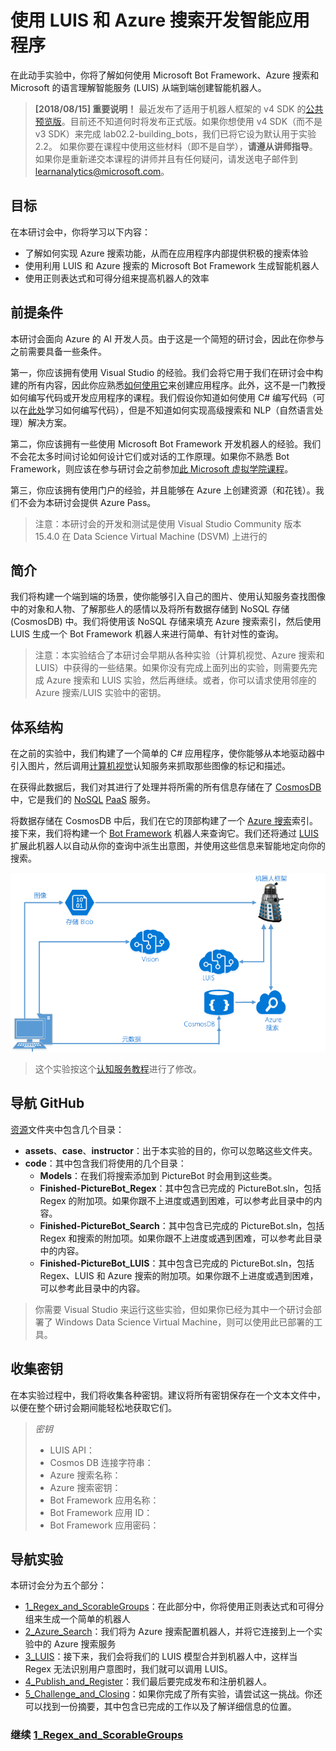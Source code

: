 ﻿# 使用 LUIS 和 Azure 搜索开发智能应用程序

在此动手实验中，你将了解如何使用 Microsoft Bot Framework、Azure 搜索和 Microsoft 的语言理解智能服务 (LUIS) 从端到端创建智能机器人。

> **[2018/08/15] 重要说明！**
> 最近发布了适用于机器人框架的 v4 SDK 的[公共预览版](https://github.com/Microsoft/botbuilder-dotnet)。目前还不知道何时将发布正式版。如果你想使用 v4 SDK（而不是 v3 SDK）来完成 lab02.2-building_bots，我们已将它设为默认用于实验 2.2。
> 如果你要在课程中使用这些材料（即不是自学），**请遵从讲师指导**。
> 如果你是重新递交本课程的讲师并且有任何疑问，请发送电子邮件到 learnanalytics@microsoft.com。


## 目标
在本研讨会中，你将学习以下内容：
- 了解如何实现 Azure 搜索功能，从而在应用程序内部提供积极的搜索体验
- 使用利用 LUIS 和 Azure 搜索的 Microsoft Bot Framework 生成智能机器人
- 使用正则表达式和可得分组来提高机器人的效率


## 前提条件

本研讨会面向 Azure 的 AI 开发人员。由于这是一个简短的研讨会，因此在你参与之前需要具备一些条件。

第一，你应该拥有使用 Visual Studio 的经验。我们会将它用于我们在研讨会中构建的所有内容，因此你应熟悉[如何使用它](https://docs.microsoft.com/zh-cn/visualstudio/ide/visual-studio-ide)来创建应用程序。此外，这不是一门教授如何编写代码或开发应用程序的课程。我们假设你知道如何使用 C# 编写代码（可以在[此处](https://mva.microsoft.com/zh-cn/training-courses/c-fundamentals-for-absolute-beginners-16169?l=Lvld4EQIC_2706218949)学习如何编写代码），但是不知道如何实现高级搜索和 NLP（自然语言处理）解决方案。

第二，你应该拥有一些使用 Microsoft Bot Framework 开发机器人的经验。我们不会花太多时间讨论如何设计它们或对话的工作原理。如果你不熟悉 Bot Framework，则应该在参与研讨会之前参加[此 Microsoft 虚拟学院课程](https://mva.microsoft.com/zh-cn/training-courses/creating-bots-in-the-microsoft-bot-framework-using-c-17590#!)。

第三，你应该拥有使用门户的经验，并且能够在 Azure 上创建资源（和花钱）。我们不会为本研讨会提供 Azure Pass。

>注意：本研讨会的开发和测试是使用 Visual Studio Community 版本 15.4.0 在 Data Science Virtual Machine (DSVM) 上进行的

## 简介

我们将构建一个端到端的场景，使你能够引入自己的图片、使用认知服务查找图像中的对象和人物、了解那些人的感情以及将所有数据存储到 NoSQL 存储 (CosmosDB) 中。我们将使用该 NoSQL 存储来填充 Azure 搜索索引，然后使用 LUIS 生成一个 Bot Framework 机器人来进行简单、有针对性的查询。

> 注意：本实验结合了本研讨会早期从各种实验（计算机视觉、Azure 搜索和 LUIS）中获得的一些结果。如果你没有完成上面列出的实验，则需要先完成 Azure 搜索和 LUIS 实验，然后再继续。或者，你可以请求使用邻座的 Azure 搜索/LUIS 实验中的密钥。

## 体系结构

在之前的实验中，我们构建了一个简单的 C# 应用程序，使你能够从本地驱动器中引入图片，然后调用[计算机视觉](https://www.microsoft.com/cognitive-services/zh-cn/computer-vision-api)认知服务来抓取那些图像的标记和描述。

在获得此数据后，我们对其进行了处理并将所需的所有信息存储在了 [CosmosDB](https://azure.microsoft.com/zh-cn/services/documentdb/) 中，它是我们的 [NoSQL](https://en.wikipedia.org/wiki/NoSQL) [PaaS](https://azure.microsoft.com/zh-cn/overview/what-is-paas/) 服务。

将数据存储在 CosmosDB 中后，我们在它的顶部构建了一个 [Azure 搜索](https://azure.microsoft.com/zh-cn/services/search/)索引。接下来，我们将构建一个 [Bot Framework](https://dev.botframework.com/) 机器人来查询它。我们还将通过 [LUIS](https://www.microsoft.com/cognitive-services/zh-cn/language-understanding-intelligent-service-luis) 扩展此机器人以自动从你的查询中派生出意图，并使用这些信息来智能地定向你的搜索。


![体系结构图](./resources/assets/AI_Immersion_Arch.png)

> 这个实验按这个[认知服务教程](https://github.com/noodlefrenzy/CognitiveServicesTutorial)进行了修改。

## 导航 GitHub ##

[资源](./resources)文件夹中包含几个目录：

- **assets**、**case**、**instructor**：出于本实验的目的，你可以忽略这些文件夹。
- **code**：其中包含我们将使用的几个目录：
	- **Models**：在我们将搜索添加到 PictureBot 时会用到这些类。
	- **Finished-PictureBot_Regex**：其中包含已完成的 PictureBot.sln，包括 Regex 的附加项。如果你跟不上进度或遇到困难，可以参考此目录中的内容。
	- **Finished-PictureBot_Search**：其中包含已完成的 PictureBot.sln，包括 Regex 和搜索的附加项。如果你跟不上进度或遇到困难，可以参考此目录中的内容。
	- **Finished-PictureBot_LUIS**：其中包含已完成的 PictureBot.sln，包括 Regex、LUIS 和 Azure 搜索的附加项。如果你跟不上进度或遇到困难，可以参考此目录中的内容。

> 你需要 Visual Studio 来运行这些实验，但如果你已经为其中一个研讨会部署了 Windows Data Science Virtual Machine，则可以使用此已部署的工具。

## 收集密钥

在本实验过程中，我们将收集各种密钥。建议将所有密钥保存在一个文本文件中，以便在整个研讨会期间能轻松地获取它们。

>_密钥_
>- LUIS API：
>- Cosmos DB 连接字符串：
>- Azure 搜索名称：
>- Azure 搜索密钥：
>- Bot Framework 应用名称：
>- Bot Framework 应用 ID：
>- Bot Framework 应用密码：


## 导航实验

本研讨会分为五个部分：
- [1_Regex_and_ScorableGroups](./1_Regex_and_ScorableGroups.md)：在此部分中，你将使用正则表达式和可得分组来生成一个简单的机器人
- [2_Azure_Search](./2_Azure_Search.md)：我们将为 Azure 搜索配置机器人，并将它连接到上一个实验中的 Azure 搜索服务
- [3_LUIS](./3_LUIS)：接下来，我们会将我们的 LUIS 模型合并到机器人中，这样当 Regex 无法识别用户意图时，我们就可以调用 LUIS。
- [4_Publish_and_Register](./4_Publish_and_Register.md)：我们最后要完成发布和注册机器人。
- [5_Challenge_and_Closing](./5_Challenge_and_Closing.md)：如果你完成了所有实验，请尝试这一挑战。你还可以找到一份摘要，其中包含已完成的工作以及了解详细信息的位置。



### 继续 [1_Regex_and_ScorableGroups](./1_Regex_and_ScorableGroups.md)


